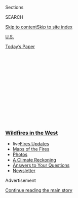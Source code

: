 <div id="app">

<div>

<div>

<div>

<div class="NYTAppHideMasthead css-1q2w90k e1suatyy0">

<div class="section css-ui9rw0 e1suatyy2">

<div class="css-eph4ug er09x8g0">

<div class="css-6n7j50">

</div>

<span class="css-1dv1kvn">Sections</span>

<div class="css-10488qs">

<span class="css-1dv1kvn">SEARCH</span>

</div>

[Skip to content](#site-content)[Skip to site
index](#site-index)

</div>

<div id="masthead-section-label" class="css-1wr3we4 eaxe0e00">

[U.S.](https://www.nytimes3xbfgragh.onion/section/us)

</div>

<div class="css-10698na e1huz5gh0">

</div>

</div>

<div id="masthead-bar-one" class="section hasLinks css-15hmgas e1csuq9d3">

<div class="css-uqyvli e1csuq9d0">

</div>

<div class="css-1uqjmks e1csuq9d1">

</div>

<div class="css-9e9ivx">

[](https://myaccount.nytimes3xbfgragh.onion/auth/login?response_type=cookie&client_id=vi)

</div>

<div class="css-1bvtpon e1csuq9d2">

[Today’s
Paper](https://www.nytimes3xbfgragh.onion/section/todayspaper)

</div>

</div>

</div>

</div>

<div data-aria-hidden="false">

<div id="site-content" data-role="main">

<div>

<div class="css-1aor85t" style="opacity:0.000000001;z-index:-1;visibility:hidden">

<div class="css-1hqnpie">

<div class="css-epjblv">

<span class="css-17xtcya">[U.S.](/section/us)</span><span class="css-x15j1o">|</span><span class="css-fwqvlz">Memories
of Big Basin Redwoods State
Park</span>

</div>

<div class="css-k008qs">

<div class="css-1iwv8en">

<span class="css-18z7m18"></span>

<div>

</div>

</div>

<span class="css-1n6z4y">https://nyti.ms/2ErIXp3</span>

<div class="css-1705lsu">

<div class="css-4xjgmj">

<div class="css-4skfbu" data-role="toolbar" data-aria-label="Social Media Share buttons, Save button, and Comments Panel with current comment count" data-testid="share-tools">

  - 
  - 
  - 
  - 
    
    <div class="css-6n7j50">
    
    </div>

  - 

</div>

</div>

</div>

</div>

</div>

</div>

<div class="css-13pd83m">

<div class="css-l9svim">

### [<span class="css-pa1jbp"><span class="css-1rxm0ex">Wildfires</span><span class="css-1rxm0ex"> in the West</span></span>](https://www.nytimes3xbfgragh.onion/spotlight/california-wildfires?name=styln-california-wildfires&region=TOP_BANNER&block=storyline_menu_recirc&action=click&pgtype=Article&impression_id=0575a170-f52d-11ea-afee-9f6e96515e5b&variant=undefined)

  - <span class="css-1qkutce"><span class="css-12clwdu">live</span>[Fires
    Updates](https://www.nytimes3xbfgragh.onion/2020/09/12/us/wildfires-live-updates.html?name=styln-california-wildfires&region=TOP_BANNER&block=storyline_menu_recirc&action=click&pgtype=Article&impression_id=0575a171-f52d-11ea-afee-9f6e96515e5b&variant=undefined)</span>
  - <span class="css-1qkutce">[Maps of the
    Fires](https://www.nytimes3xbfgragh.onion/interactive/2020/us/fires-map-tracker.html?name=styln-california-wildfires&region=TOP_BANNER&block=storyline_menu_recirc&action=click&pgtype=Article&impression_id=0575a172-f52d-11ea-afee-9f6e96515e5b&variant=undefined)</span>
  - <span class="css-1qkutce">[Photos](https://www.nytimes3xbfgragh.onion/article/wildfires-photos-california-oregon-washington-state.html?name=styln-california-wildfires&region=TOP_BANNER&block=storyline_menu_recirc&action=click&pgtype=Article&impression_id=0575a173-f52d-11ea-afee-9f6e96515e5b&variant=undefined)</span>
  - <span class="css-1qkutce">[A Climate
    Reckoning](https://www.nytimes3xbfgragh.onion/2020/09/10/us/climate-change-california-wildfires.html?name=styln-california-wildfires&region=TOP_BANNER&block=storyline_menu_recirc&action=click&pgtype=Article&impression_id=0575a174-f52d-11ea-afee-9f6e96515e5b&variant=undefined)</span>
  - <span class="css-1qkutce">[Answers to Your
    Questions](https://www.nytimes3xbfgragh.onion/article/wildfires-california-oregon-washington.html?name=styln-california-wildfires&region=TOP_BANNER&block=storyline_menu_recirc&action=click&pgtype=Article&impression_id=0575c880-f52d-11ea-afee-9f6e96515e5b&variant=undefined)</span>
  - <span class="css-1qkutce">[Newsletter](https://www.nytimes3xbfgragh.onion/2020/09/09/us/california-wildfires.html?name=styln-california-wildfires&region=TOP_BANNER&block=storyline_menu_recirc&action=click&pgtype=Article&impression_id=0575c881-f52d-11ea-afee-9f6e96515e5b&variant=undefined)</span>

</div>

</div>

<div id="top-wrapper" class="css-1sy8kpn">

<div id="top-slug" class="css-l9onyx">

Advertisement

</div>

[Continue reading the main
story](#after-top)

<div class="ad top-wrapper" style="text-align:center;height:100%;display:block;min-height:250px">

<div id="top" class="place-ad" data-position="top" data-size-key="top">

</div>

</div>

<div id="after-top">

</div>

</div>

<div>

<div id="sponsor-wrapper" class="css-1hyfx7x">

<div id="sponsor-slug" class="css-19vbshk">

Supported by

</div>

[Continue reading the main
story](#after-sponsor)

<div id="sponsor" class="ad sponsor-wrapper" style="text-align:center;height:100%;display:block">

</div>

<div id="after-sponsor">

</div>

</div>

<div class="css-186x18t">

California Today

</div>

<div class="css-1vkm6nb ehdk2mb0">

# Memories of Big Basin Redwoods State Park

</div>

Friday: The park has been a tradition for generations of families.

<div class="css-18e8msd">

<div class="css-vp77d3 epjyd6m0">

<div class="css-1baulvz">

By [<span class="css-1baulvz" itemprop="name">Jill
Cowan</span>](https://www.nytimes3xbfgragh.onion/by/jill-cowan),
<span class="css-1baulvz" itemprop="name">Sona Patel</span> and
[<span class="css-1baulvz last-byline" itemprop="name">Shawn
Hubler</span>](https://www.nytimes3xbfgragh.onion/by/shawn-hubler)

</div>

</div>

  - Aug. 28,
    2020

  - 
    
    <div class="css-4xjgmj">
    
    <div class="css-d8bdto" data-role="toolbar" data-aria-label="Social Media Share buttons, Save button, and Comments Panel with current comment count" data-testid="share-tools">
    
      - 
      - 
      - 
      - 
        
        <div class="css-6n7j50">
        
        </div>
    
      - 
    
    </div>
    
    </div>

</div>

</div>

<div class="section meteredContent css-1r7ky0e" name="articleBody" itemprop="articleBody">

<div class="css-79elbk" data-testid="photoviewer-wrapper">

<div class="css-z3e15g" data-testid="photoviewer-wrapper-hidden">

</div>

<div class="css-1a48zt4 ehw59r15" data-testid="photoviewer-children">

![<span class="css-16f3y1r e13ogyst0" data-aria-hidden="true">The
118-year-old state park, California’s oldest, has been devastated.
</span><span class="css-cnj6d5 e1z0qqy90" itemprop="copyrightHolder"><span class="css-1ly73wi e1tej78p0">Credit...</span><span>Max
Whittaker for The New York
Times</span></span>](https://static01.graylady3jvrrxbe.onion/images/2020/09/21/us/28redwoodscatoday/merlin_176018418_4812be89-88f7-4448-b8cf-91583275a281-articleLarge.jpg?quality=75&auto=webp&disable=upscale)

</div>

</div>

<div class="css-1fanzo5 StoryBodyCompanionColumn">

<div class="css-53u6y8">

*Good Friday morning.*

**Today, we’re starting with something a little different — melancholy
in some ways, but also comforting, we hope: a sampling from the**
**[recent outpouring of
memories](https://www.nytimes3xbfgragh.onion/2020/08/25/reader-center/share-memories-of-big-basin.html?)**
**of** **[Big Basin Redwoods State
Park](https://www.nytimes3xbfgragh.onion/2020/08/21/us/big-basin-redwoods-ca-fires.html).**

**While most of the towering** **[redwoods withstood the
flames](https://apnews.com/efa48694b12c74a9700b03dbe3ffde30)** **from
the** **[massive
wildfires](https://www.nytimes3xbfgragh.onion/2020/08/25/us/california-fires-why-this-year-is-different.html)**
**that have swept through the area, many of the park’s buildings, which
were historic in their own right, were destroyed.**

**My colleague Sona Patel compiled the responses, and** **[Shawn
Hubler](https://www.nytimes3xbfgragh.onion/by/shawn-hubler), a
California correspondent who reported on the damage, wrote this
introduction:**

As word spread last week that the California wildfires had reached Big
Basin Redwoods State Park in the Santa Cruz Mountains, social media
erupted. The state park, California’s first, has the largest stretch of
old growth coastal redwoods south of San Francisco, with trees that are,
in many cases, more than 1,000 years old.

“Big Basin is the place that many have their first chance to experience
redwood forests,” said Sara Barth, president of [the Sempervirens
Fund](https://sempervirens.org/), a nonprofit dedicated to the
preservation of Santa Cruz mountain redwoods. So it’s not just another
scenic, inspiring California roadside attraction.

</div>

</div>

<div class="css-1fanzo5 StoryBodyCompanionColumn">

<div class="css-53u6y8">

“For many,” she said, “this park is about memories.”

*\[Track the California* [*wildfires with these
maps*](https://www.nytimes3xbfgragh.onion/interactive/2020/08/20/us/california-wildfire-maps.html?)*.\]*

Memories — of parents, of children, of beloved spouses — were what
people shared when we asked about the park’s importance.

“My husband met our son the first time there,”
[tweeted](https://twitter.com/1abby4ever/status/1297639210698956800) one
reader. “My mother and I visited this park in the 80s,”
[wrote](https://twitter.com/mabbot2/status/1297630717778653184) another.

[And](https://twitter.com/1KarieMoody/status/1297450724289155072): “The
last day I got to spend with my husband, we toured these redwoods.”

**Here are more responses from
readers:**

</div>

</div>

<div class="css-79elbk" data-testid="photoviewer-wrapper">

<div class="css-z3e15g" data-testid="photoviewer-wrapper-hidden">

</div>

<div class="css-1a48zt4 ehw59r15" data-testid="photoviewer-children">

<div class="css-1xdhyk6 erfvjey0">

<span class="css-1ly73wi e1tej78p0">Image</span>

<div class="css-zjzyr8">

<div data-testid="lazyimage-container" style="height:257.77777777777777px">

</div>

</div>

</div>

<span class="css-16f3y1r e13ogyst0" data-aria-hidden="true">Bella and
Max Martin over the
years.</span><span class="css-cnj6d5 e1z0qqy90" itemprop="copyrightHolder"><span class="css-1ly73wi e1tej78p0">Credit...</span><span>Kristy
Martin</span></span>

</div>

</div>

<div class="css-1fanzo5 StoryBodyCompanionColumn">

<div class="css-53u6y8">

I have been there twice with my family, in 2004 and in 2018. We took
photos of our kids in front of the same fallen tree, one that I hope has
survived. When my mom was young she camped there in the 1950s with her
parents and brought her pet chicken that she walked around on a leash
made of string. The loss of the infrastructure and the park as we know
it is very sad, but knowing that redwoods are fire-resistant and that
fire is part of a forest’s growth gives me hope for the future of this
great park.  
***Kristy Martin, 47,
Novato***

</div>

</div>

<div class="css-79elbk" data-testid="photoviewer-wrapper">

<div class="css-z3e15g" data-testid="photoviewer-wrapper-hidden">

</div>

<div class="css-1a48zt4 ehw59r15" data-testid="photoviewer-children">

<div class="css-1xdhyk6 erfvjey0">

<span class="css-1ly73wi e1tej78p0">Image</span>

<div class="css-zjzyr8">

<div data-testid="lazyimage-container" style="height:370.5555555555556px">

</div>

</div>

</div>

<span class="css-cnj6d5 e1z0qqy90" itemprop="copyrightHolder"><span class="css-1ly73wi e1tej78p0">Credit...</span><span>Pam
See</span></span>

</div>

</div>

<div class="css-1fanzo5 StoryBodyCompanionColumn">

<div class="css-53u6y8">

Several of our family camping trips were at Big Basin. Back in the day,
you were encouraged to feed the deer. They sold a bag of oats in the
camp store, as well as Borden’s ice cream sandwiches. We always fed the
deer, and the chipmunks and raccoons. We were eating canned ravioli for
dinner once. My brother was sitting on the log and got up to get a drink
— when we turned around, the chipmunk was eating the ravioli. He decided
to sit down with him and share. It’s a beautiful park and I have taken
my children there to see those trees, banana slugs and chipmunks.  
***Pam See, 67, Arroyo
Grande***

</div>

</div>

<div class="css-79elbk" data-testid="photoviewer-wrapper">

<div class="css-z3e15g" data-testid="photoviewer-wrapper-hidden">

</div>

<div class="css-1a48zt4 ehw59r15" data-testid="photoviewer-children">

<div class="css-1xdhyk6 erfvjey0">

<span class="css-1ly73wi e1tej78p0">Image</span>

<div class="css-zjzyr8">

<div data-testid="lazyimage-container" style="height:253.91111111111113px">

</div>

</div>

</div>

<span class="css-16f3y1r e13ogyst0" data-aria-hidden="true">Neighborhood
kids at Big Basin in
1991.</span><span class="css-cnj6d5 e1z0qqy90" itemprop="copyrightHolder"><span class="css-1ly73wi e1tej78p0">Credit...</span><span>Paul
Hsieh</span></span>

</div>

</div>

<div class="css-1fanzo5 StoryBodyCompanionColumn">

<div class="css-53u6y8">

In summer 1991, a bunch of neighborhood friends and I took our kids
camping in the park. There, we played our version of “Kick the Can,” and
the sound of the metal echoed in the woods the entire afternoon. I was
so tired, but the kids had a good time. Later on, some of them learned
what it meant to “kick the can down the road.” They said they recalled
the game we played that afternoon and always alerted themselves not to
kick the can when facing challenges in their lives.  
***Paul Hsieh, 70,
Orinda***

</div>

</div>

<div class="css-79elbk" data-testid="photoviewer-wrapper">

<div class="css-z3e15g" data-testid="photoviewer-wrapper-hidden">

</div>

<div class="css-1a48zt4 ehw59r15" data-testid="photoviewer-children">

<div class="css-1xdhyk6 erfvjey0">

<span class="css-1ly73wi e1tej78p0">Image</span>

<div class="css-zjzyr8">

<div data-testid="lazyimage-container" style="height:259.06666666666666px">

</div>

</div>

</div>

<span class="css-16f3y1r e13ogyst0" data-aria-hidden="true">Jason
Saleh’s wife, Rachel Outterson, in
2009.</span><span class="css-cnj6d5 e1z0qqy90" itemprop="copyrightHolder"><span class="css-1ly73wi e1tej78p0">Credit...</span><span>Jason
Saleh</span></span>

</div>

</div>

<div class="css-1fanzo5 StoryBodyCompanionColumn">

<div class="css-53u6y8">

My girlfriend and I flew to California from the East Coast in 2009. We
visited the coast, San Francisco, wine country and Big Basin. This trip
made us fall in love with California, and we ended up living there (now
as husband and wife) from 2013 to 2016. Two dogs and two kids later and
we couldn’t stay away. We just moved back to the Bay Area in 2019.
During the pandemic, I’ve been taking my kids to all of our favorite
places, including Big Basin, after not having visited since 2009. After
11 years we found the exact same spot that cemented our love for the
outdoors in Northern California. I’m glad my kids got to see it.  
***Jason Saleh, 40, Menlo
Park***

</div>

</div>

<div class="css-79elbk" data-testid="photoviewer-wrapper">

<div class="css-z3e15g" data-testid="photoviewer-wrapper-hidden">

</div>

<div class="css-1a48zt4 ehw59r15" data-testid="photoviewer-children">

<div class="css-1xdhyk6 erfvjey0">

<span class="css-1ly73wi e1tej78p0">Image</span>

<div class="css-zjzyr8">

<div data-testid="lazyimage-container" style="height:193.33333333333334px">

</div>

</div>

</div>

<span class="css-16f3y1r e13ogyst0" data-aria-hidden="true">Left to
right: Comb Tooth mushroom, Honey
mushroom</span><span class="css-cnj6d5 e1z0qqy90" itemprop="copyrightHolder"><span class="css-1ly73wi e1tej78p0">Credit...</span><span>Ron
Wolf</span></span>

</div>

</div>

<div class="css-1fanzo5 StoryBodyCompanionColumn">

<div class="css-53u6y8">

Most years, when the late fall and winter rains arrive, Big Basin turns
into a Garden of Eden for fungi. I’ve heard that more than 3,000 species
have been observed in the park and adjacent parts of the Santa Cruz
Mountains. I’ve been going there for two decades to photograph the
remarkable winter flora and fauna.  
***Ron Wolf, 76, Palo
Alto***

</div>

</div>

<div class="css-79elbk" data-testid="photoviewer-wrapper">

<div class="css-z3e15g" data-testid="photoviewer-wrapper-hidden">

</div>

<div class="css-1a48zt4 ehw59r15" data-testid="photoviewer-children">

<div class="css-1xdhyk6 erfvjey0">

<span class="css-1ly73wi e1tej78p0">Image</span>

<div class="css-zjzyr8">

<div data-testid="lazyimage-container" style="height:171.42222222222222px">

</div>

</div>

</div>

<span class="css-16f3y1r e13ogyst0" data-aria-hidden="true">Watercolors
painted in September 2007 by Kenneth Schwartz, Jan Schwartz’s father,
who died in
2019.</span><span class="css-cnj6d5 e1z0qqy90" itemprop="copyrightHolder"><span class="css-1ly73wi e1tej78p0">Credit...</span><span>Jan
Schwartz</span></span>

</div>

</div>

<div class="css-1fanzo5 StoryBodyCompanionColumn">

<div class="css-53u6y8">

My daughter took her first steps here during a camping trip. My nephew
proposed to his (now) wife here. I took my 85-year-old father here on
his final camping trip and he painted two wonderful watercolors for our
lasting memory. We became friends with the camp host, and returned year
over year to visit with them. So many fond memories.  
***Jan Schwartz, 70, Costa
Mesa***

</div>

</div>

<div class="css-79elbk" data-testid="photoviewer-wrapper">

<div class="css-z3e15g" data-testid="photoviewer-wrapper-hidden">

</div>

<div class="css-1a48zt4 ehw59r15" data-testid="photoviewer-children">

<div class="css-1xdhyk6 erfvjey0">

<span class="css-1ly73wi e1tej78p0">Image</span>

<div class="css-zjzyr8">

<div data-testid="lazyimage-container" style="height:515.5555555555555px">

</div>

</div>

</div>

<span class="css-16f3y1r e13ogyst0" data-aria-hidden="true">Megan
Musolf, at top, with her family in
2011. </span><span class="css-cnj6d5 e1z0qqy90" itemprop="copyrightHolder"><span class="css-1ly73wi e1tej78p0">Credit...</span><span>Megan
Musolf</span></span>

</div>

</div>

<div class="css-1fanzo5 StoryBodyCompanionColumn">

<div class="css-53u6y8">

I’m currently a student at U.C. Santa Barbara, but I grew up in San
Jose. If my life was a coming-of-age movie, I feel like Big Basin would
feature prominently. My mom texted me a few days ago with a photo that
sincerely broke my heart: the ranger station, completely burned to the
ground, surrounded by charred trees and rubble. I wanted to cry thinking
about all the times we had pulled up in front of that building, car
jammed full of camping gear.

I wish I could have given my mom a huge hug, but I’m living in Isla
Vista, taking remote classes. I’m majoring in Environmental Studies and
know that fires have always been a part of the redwood forests of
California and that they help make way for new trees and life. But I
worry for the forests this year more than ever. I hope to see photos of
Big Basin bouncing back soon, full of saplings and people exploring the
beauty of the redwoods. Yet, this destructive fire definitely won’t be
the last. Will I be able to camp there when I’m an adult?  
**Megan Musolf, 19, Isla Vista**

*(This article is part of the* [*California
Today*](https://www.nytimes3xbfgragh.onion/column/california-today)
*newsletter.* [*Sign
up*](https://www.nytimes3xbfgragh.onion/newsletters/california-today)
*to get it delivered to your inbox.)*

-----

</div>

</div>

<div class="css-1fanzo5 StoryBodyCompanionColumn">

<div class="css-53u6y8">

## Here’s what else to know today

  - After the shooting of Jacob Blake by the police in Kenosha, Wis.,
    more games were halted in basketball, baseball and hockey, and **the
    messages from athletes reverberated beyond the sports world**.
    \[[The New York
    Times](https://www.nytimes3xbfgragh.onion/2020/08/27/sports/basketball/nba-resume.html?)\]

  - Many of **California’s police reforms have stalled**. \[[The Los
    Angeles
    Times](https://www.latimes.com/california/story/2020-08-27/police-reform-george-floyd-california-legislature)\]

  - **Representative Kevin McCarthy of Bakersfield** spoke at the final
    night of the Republican National Convention. \[[The New York
    Times](https://www.nytimes3xbfgragh.onion/live/2020/08/27/us/rnc-convention-election/kevin-mccarthy-rehashes-many-of-the-conventions-biggest-catchphrases-in-his-speech)\]

  - A state senator **who has been critical of the state’s coronavirus
    restrictions tested positive for the virus**, adding confusion to
    the final days of the legislative session. \[[The Sacramento
    Bee](https://www.sacbee.com/news/politics-government/capitol-alert/article245287135.html)\]

  - **The Merced County Health Department ordered a Foster Farms
    facility to shut down** after at least 358 employees tested positive
    for the coronavirus and at least eight died. Public health officials
    visited the plant before anyone died, but their recommendations went
    ignored. \[[Merced
    Sun-Star](https://www.mercedsunstar.com/news/coronavirus/article245313960.html)\]

*Track coronavirus* [*cases by California
county*](https://www.nytimes3xbfgragh.onion/interactive/2020/us/california-coronavirus-cases.html)*.*

  - Air quality is **expected to improve in the Bay Area**. \[[The San
    Francisco
    Chronicle](https://www.sfchronicle.com/california-wildfires/article/Will-smoke-return-More-storms-on-the-way-15520011.php)\]

-----

*California Today goes live at 6:30 a.m. Pacific time weekdays. Tell us
what you want to see:*
[*CAtoday@NYTimes.com*](mailto:CAtoday@NYTimes.com)*. Were you forwarded
this email?* [*Sign up for California Today
here*](https://www.nytimes3xbfgragh.onion/newsletters/california-today?module=inline)
*and* [*read every edition online
here*](https://www.nytimes3xbfgragh.onion/column/california-today)*.*

*Jill Cowan grew up in Orange County, went to school at U.C. Berkeley
and has reported all over the state, including the Bay Area, Bakersfield
and Los Angeles — but she always wants to see more. Follow along here or
on* [*Twitter*](https://twitter.com/JillCowan)*.*

*California Today is edited by Julie Bloom, who grew up in Los Angeles
and graduated from U.C. Berkeley.*

</div>

</div>

</div>

<div>

</div>

<div>

</div>

<div>

</div>

<div>

<div id="bottom-wrapper" class="css-1ede5it">

<div id="bottom-slug" class="css-l9onyx">

Advertisement

</div>

[Continue reading the main
story](#after-bottom)

<div id="bottom" class="ad bottom-wrapper" style="text-align:center;height:100%;display:block;min-height:90px">

</div>

<div id="after-bottom">

</div>

</div>

</div>

</div>

</div>

## Site Index

<div>

</div>

## Site Information Navigation

  - [© <span>2020</span> <span>The New York Times
    Company</span>](https://help.nytimes3xbfgragh.onion/hc/en-us/articles/115014792127-Copyright-notice)

<!-- end list -->

  - [NYTCo](https://www.nytco.com/)
  - [Contact
    Us](https://help.nytimes3xbfgragh.onion/hc/en-us/articles/115015385887-Contact-Us)
  - [Work with us](https://www.nytco.com/careers/)
  - [Advertise](https://nytmediakit.com/)
  - [T Brand Studio](http://www.tbrandstudio.com/)
  - [Your Ad
    Choices](https://www.nytimes3xbfgragh.onion/privacy/cookie-policy#how-do-i-manage-trackers)
  - [Privacy](https://www.nytimes3xbfgragh.onion/privacy)
  - [Terms of
    Service](https://help.nytimes3xbfgragh.onion/hc/en-us/articles/115014893428-Terms-of-service)
  - [Terms of
    Sale](https://help.nytimes3xbfgragh.onion/hc/en-us/articles/115014893968-Terms-of-sale)
  - [Site
    Map](https://spiderbites.nytimes3xbfgragh.onion)
  - [Help](https://help.nytimes3xbfgragh.onion/hc/en-us)
  - [Subscriptions](https://www.nytimes3xbfgragh.onion/subscription?campaignId=37WXW)

</div>

</div>

</div>

</div>
